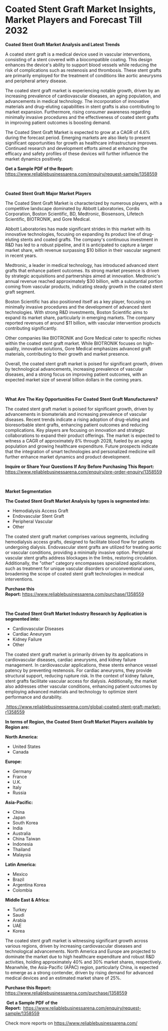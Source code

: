 <p><h1>Coated Stent Graft Market Insights, Market Players and Forecast Till 2032</h1></p><p><strong>Coated Stent Graft Market Analysis and Latest Trends</strong></p>
<p><p>A coated stent graft is a medical device used in vascular interventions, consisting of a stent covered with a biocompatible coating. This design enhances the device's ability to support blood vessels while reducing the risk of complications such as restenosis and thrombosis. These stent grafts are primarily employed for the treatment of conditions like aortic aneurysms and peripheral artery disease.</p><p>The coated stent graft market is experiencing notable growth, driven by an increasing prevalence of cardiovascular diseases, an aging population, and advancements in medical technology. The incorporation of innovative materials and drug-eluting capabilities in stent grafts is also contributing to market expansion. Furthermore, rising consumer awareness regarding minimally invasive procedures and the effectiveness of coated stent grafts in improving patient outcomes is boosting demand.</p><p>The Coated Stent Graft Market is expected to grow at a CAGR of 4.6% during the forecast period. Emerging markets are also likely to present significant opportunities for growth as healthcare infrastructure improves. Continued research and development efforts aimed at enhancing the efficacy and safety profiles of these devices will further influence the market dynamics positively.</p></p>
<p><strong>Get a Sample PDF of the Report:&nbsp;</strong> <a href="https://www.reliablebusinessarena.com/enquiry/request-sample/1358559?utm_campaign=2485&utm_medium=2&utm_source=Github&utm_content=ia&utm_term=22032025&utm_id=coated-stent-graft">https://www.reliablebusinessarena.com/enquiry/request-sample/1358559</a></p>
<p>&nbsp;</p>
<p><strong>Coated Stent Graft Major Market Players</strong></p>
<p><p>The Coated Stent Graft Market is characterized by numerous players, with a competitive landscape dominated by Abbott Laboratories, Cordis Corporation, Boston Scientific, BD, Medtronic, Biosensors, Lifetech Scientific, BIOTRONIK, and Gore Medical. </p><p>Abbott Laboratories has made significant strides in this market with its innovative technologies, focusing on expanding its product line of drug-eluting stents and coated grafts. The company's continuous investment in R&D has led to a robust pipeline, and it is anticipated to capture a larger market share, with revenue surpassing $10 billion in their vascular segment in recent years.</p><p>Medtronic, a leader in medical technology, has introduced advanced stent grafts that enhance patient outcomes. Its strong market presence is driven by strategic acquisitions and partnerships aimed at innovation. Medtronic's annual revenue reached approximately $30 billion, with a substantial portion coming from vascular products, indicating steady growth in the coated stent graft segment.</p><p>Boston Scientific has also positioned itself as a key player, focusing on minimally invasive procedures and the development of advanced stent technologies. With strong R&D investments, Boston Scientific aims to expand its market share, particularly in emerging markets. The company reported revenues of around $11 billion, with vascular intervention products contributing significantly.</p><p>Other companies like BIOTRONIK and Gore Medical cater to specific niches within the coated stent graft market. While BIOTRONIK focuses on high-quality, innovative solutions, Gore Medical emphasizes advanced graft materials, contributing to their growth and market presence.</p><p>Overall, the coated stent graft market is poised for significant growth, driven by technological advancements, increasing prevalence of vascular diseases, and a strong focus on improving patient outcomes, with an expected market size of several billion dollars in the coming years.</p></p>
<p>&nbsp;</p>
<p><strong>What Are The Key Opportunities For Coated Stent Graft Manufacturers?</strong></p>
<p><p>The coated stent graft market is poised for significant growth, driven by advancements in biomaterials and increasing prevalence of vascular diseases. Recent trends indicate a rising adoption of drug-eluting and bioresorbable stent grafts, enhancing patient outcomes and reducing complications. Key players are focusing on innovation and strategic collaborations to expand their product offerings. The market is expected to witness a CAGR of approximately 8% through 2028, fueled by an aging population and growing healthcare expenditure. Future prospects indicate that the integration of smart technologies and personalized medicine will further enhance market dynamics and product development.</p></p>
<p><strong>Inquire or Share Your Questions If Any Before Purchasing This Report:</strong> <a href="https://www.reliablebusinessarena.com/enquiry/pre-order-enquiry/1358559?utm_campaign=2485&utm_medium=2&utm_source=Github&utm_content=ia&utm_term=22032025&utm_id=coated-stent-graft">https://www.reliablebusinessarena.com/enquiry/pre-order-enquiry/1358559</a></p>
<p>&nbsp;</p>
<p><strong>Market Segmentation</strong></p>
<p><strong>The Coated Stent Graft Market Analysis by types is segmented into:</strong></p>
<p><ul><li>Hemodialysis Access Graft</li><li>Endovascular Stent Graft</li><li>Peripheral Vascular</li><li>Other</li></ul></p>
<p><p>The coated stent graft market comprises various segments, including hemodialysis access grafts, designed to facilitate blood flow for patients undergoing dialysis. Endovascular stent grafts are utilized for treating aortic or vascular conditions, providing a minimally invasive option. Peripheral vascular stent grafts address blockages in the limbs, restoring circulation. Additionally, the "other" category encompasses specialized applications, such as treatment for unique vascular disorders or unconventional uses, broadening the scope of coated stent graft technologies in medical interventions.</p></p>
<p><strong>Purchase this Report:&nbsp;</strong><a href="https://www.reliablebusinessarena.com/purchase/1358559?utm_campaign=2485&utm_medium=2&utm_source=Github&utm_content=ia&utm_term=22032025&utm_id=coated-stent-graft">https://www.reliablebusinessarena.com/purchase/1358559</a></p>
<p>&nbsp;</p>
<p><strong>The Coated Stent Graft Market Industry Research by Application is segmented into:</strong></p>
<p><ul><li>Cardiovascular Diseases</li><li>Cardiac Aneurysm</li><li>Kidney Failure</li><li>Other</li></ul></p>
<p><p>The coated stent graft market is primarily driven by its applications in cardiovascular diseases, cardiac aneurysms, and kidney failure management. In cardiovascular applications, these stents enhance vessel patency by preventing restenosis. For cardiac aneurysms, they provide structural support, reducing rupture risk. In the context of kidney failure, stent grafts facilitate vascular access for dialysis. Additionally, the market also addresses other vascular conditions, enhancing patient outcomes by employing advanced materials and technology to optimize stent performance and durability.</p></p>
<p><a href="https://www.reliablebusinessarena.com/global-coated-stent-graft-market-r1358559?utm_campaign=2485&utm_medium=2&utm_source=Github&utm_content=ia&utm_term=22032025&utm_id=coated-stent-graft">&nbsp;https://www.reliablebusinessarena.com/global-coated-stent-graft-market-r1358559</a></p>
<p><strong>In terms of Region, the Coated Stent Graft Market Players available by Region are:</strong></p>
<p>
    <p> <strong> North America: </strong>
        <ul>
            <li>United States</li>
            <li>Canada</li>
        </ul>
        </p> 
    <p> <strong> Europe: </strong>
        <ul>
            <li>Germany</li>
            <li>France</li>
            <li>U.K.</li>
            <li>Italy</li>
            <li>Russia</li>
        </ul>
        </p> 
    <p> <strong> Asia-Pacific: </strong>
        <ul>
            <li>China</li>
            <li>Japan</li>
            <li>South Korea</li>
            <li>India</li>
            <li>Australia</li>
            <li>China Taiwan</li>
            <li>Indonesia</li>
            <li>Thailand</li>
            <li>Malaysia</li>
        </ul>
        </p> 
    <p> <strong> Latin America: </strong>
        <ul>
            <li>Mexico</li>
            <li>Brazil</li>
            <li>Argentina Korea</li>
            <li>Colombia</li>
        </ul>
        </p> 
    <p> <strong> Middle East & Africa: </strong>
        <ul>
            <li>Turkey</li>
            <li>Saudi</li>
            <li>Arabia</li>
            <li>UAE</li>
            <li>Korea</li>
        </ul>
    </p>
    </p>
<p><p>The coated stent graft market is witnessing significant growth across various regions, driven by increasing cardiovascular diseases and technological advancements. North America and Europe are projected to dominate the market due to high healthcare expenditure and robust R&D activities, holding approximately 40% and 30% market shares, respectively. Meanwhile, the Asia-Pacific (APAC) region, particularly China, is expected to emerge as a strong contender, driven by rising demand for advanced medical devices and an estimated market share of 25%.</p></p>
<p><strong>Purchase this Report: </strong><a href="https://www.reliablebusinessarena.com/purchase/1358559?utm_campaign=2485&utm_medium=2&utm_source=Github&utm_content=ia&utm_term=22032025&utm_id=coated-stent-graft">https://www.reliablebusinessarena.com/purchase/1358559</a></p>
<p>&nbsp;<strong>Get a Sample PDF of the Report:&nbsp;&nbsp;</strong><a href="https://www.reliablebusinessarena.com/enquiry/request-sample/1358559?utm_campaign=2485&utm_medium=2&utm_source=Github&utm_content=ia&utm_term=22032025&utm_id=coated-stent-graft">https://www.reliablebusinessarena.com/enquiry/request-sample/1358559</a></p>
<p><strong></strong></p>
<p>Check more reports on <a href="https://www.reliablebusinessarena.com/?utm_campaign=2485&utm_medium=2&utm_source=Github&utm_content=ia&utm_term=22032025&utm_id=coated-stent-graft">https://www.reliablebusinessarena.com/</a></p>